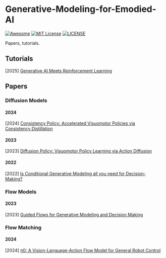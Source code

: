 # Generative-Modeling-for-Emodied-AI

[![Awesome](https://awesome.re/badge.svg)](https://awesome.re) [![MIT License](https://img.shields.io/badge/license-MIT-green.svg)](https://opensource.org/licenses/MIT) [![LICENSE](https://img.shields.io/badge/license-Anti%20996-blue.svg)](https://github.com/996icu/996.ICU/blob/master/LICENSE)

Papers, tutorials.



## Tutorials

[2025] [Generative AI Meets Reinforcement Learning](https://generative-rl-tutorial.github.io/)



## Papers

### Diffusion Models

#### 2024

[2024] [Consistency Policy: Accelerated Visuomotor Policies via Consistency Distillation](https://arxiv.org/abs/2405.07503)



#### 2023

[2023] [Diffusion Policy: Visuomotor Policy Learning via Action Diffusion](https://arxiv.org/abs/2303.04137v4)



#### 2022

[2022] [Is Conditional Generative Modeling all you need for Decision-Making?](https://arxiv.org/abs/2211.15657)



### Flow Models

#### 2023

[2023] [Guided Flows for Generative Modeling and Decision Making](https://arxiv.org/abs/2311.13443)



### Flow Matching

#### 2024

[2024] [π0: A Vision-Language-Action Flow Model for General Robot Control](https://arxiv.org/abs/2410.24164)